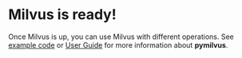# Milvus is ready!

Once Milvus is up, you can use Milvus with different operations. See [example code](https://milvus.io/docs/v2.0.0/example_code.md) or [User Guide](https://milvus.io/docs/v2.0.0/connect.md) for more information about **pymilvus**.
